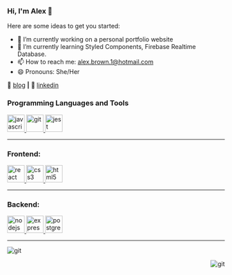 ### Hi, I'm Alex 👋

Here are some ideas to get you started:

- 🔭 I’m currently working on a personal portfolio website
- 🌱 I’m currently learning Styled Components, Firebase Realtime Database.
- 📫 How to reach me: alex.brown.1@hotmail.com
- 😄 Pronouns: She/Her


🏡 [blog][blog] **|** 
👔 [linkedin][linkedin]


[blog]: https://medium.com/@alex.brown.1
[linkedin]: https://www.linkedin.com/in/alexandra-brown-b291211b8/

<h3 align="left">Programming Languages and Tools</h3>
<p align="left"> 
 
 <a href="https://developer.mozilla.org/en-US/docs/Web/JavaScript" target="_blank"> <img src="https://devicons.github.io/devicon/devicon.git/icons/javascript/javascript-original.svg" alt="javascript" width="40" height="40"/> </a> 
  <a href="https://git-scm.com/" target="_blank"> <img src="https://www.vectorlogo.zone/logos/git-scm/git-scm-icon.svg" alt="git" width="40" height="40"/> </a> 
 <a href="https://jestjs.io" target="_blank"> <img src="https://www.vectorlogo.zone/logos/jestjsio/jestjsio-icon.svg" alt="jest" width="40" height="40"/> </a> 
 
 ---
  
  <h3 align="left">Frontend:</h3>
  <a href="https://reactjs.org/" target="_blank"> <img src="https://devicons.github.io/devicon/devicon.git/icons/react/react-original-wordmark.svg" alt="react" width="40" height="40"/> </a>
   <a href="https://www.w3schools.com/css/" target="_blank"> <img src="https://devicons.github.io/devicon/devicon.git/icons/css3/css3-original-wordmark.svg" alt="css3" width="40" height="40"/> </a>
   <a href="https://www.w3.org/html/" target="_blank"> <img src="https://devicons.github.io/devicon/devicon.git/icons/html5/html5-original-wordmark.svg" alt="html5" width="40" height="40"/> </a> 
  

  ---
  
  
   <h3 align="left">Backend:</h3>
   <a href="https://nodejs.org" target="_blank"> <img src="https://devicons.github.io/devicon/devicon.git/icons/nodejs/nodejs-original-wordmark.svg" alt="nodejs" width="40" height="40"/> </a>
  <a href="https://expressjs.com" target="_blank"> <img src="https://devicons.github.io/devicon/devicon.git/icons/express/express-original-wordmark.svg" alt="express" width="40" height="40"/> </a> 
 <a href="https://www.postgresql.org" target="_blank"> <img src="https://devicons.github.io/devicon/devicon.git/icons/postgresql/postgresql-original-wordmark.svg" alt="postgresql" width="40" height="40"/> </a>  </p>

---

<p>&nbsp;<img align="left" src="https://github-readme-stats.vercel.app/api?username=alexbrown97&show_icons=true" alt="git" /></p>
<p><img align="right" src="https://github-readme-stats.vercel.app/api/top-langs/?username=alexbrown97&layout=compact" alt="git" /></p>
